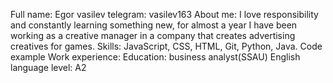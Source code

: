 Full name: Egor vasilev
telegram: vasilev163
About me: I love responsibility and constantly learning something new, for almost a year I have been working as a creative manager in a company that creates advertising creatives for games.
Skills: JavaScript, CSS, HTML, Git, Python, Java.
Code example
Work experience:
Education: business analyst(SSAU)
English language level: A2
